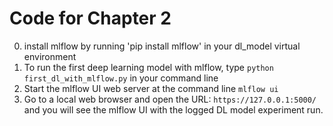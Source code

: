 # Code for Chapter 2
   0. install mlflow by running 'pip install mlflow' in your dl_model virtual environment
   1. To run the first deep learning model with mlflow, type `python first_dl_with_mlflow.py` in your command line
   2. Start the mlflow UI web server at the command line `mlflow ui`
   3. Go to a local web browser and open the URL: `https://127.0.0.1:5000/` and you will see the mlflow UI with the logged DL model experiment run.
